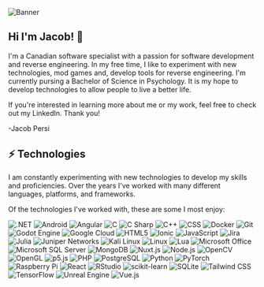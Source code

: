 ![Banner](https://pbs.twimg.com/profile_banners/1300612222893330432/1599147530/1500x500)
## Hi I'm Jacob! 💬
I'm a Canadian software specialist with a passion for software development and reverse engineering. In my free time, I like to experiment with new technologies, mod games and, develop tools for reverse engineering. I'm currently pursing a Bachelor of Science in Psychology. It is my hope to develop technologies to allow people to live a better life.

If you're interested in learning more about me or my work, feel free to check out my LinkedIn. Thank you!

-Jacob Persi 

## ⚡ Technologies
I am constantly experimenting with new technologies to develop my skills and proficiencies. Over the years I've worked with many different languages, platforms, and frameworks.

Of the technologies I've worked with, these are some I most enjoy:

![.NET](https://img.shields.io/badge/-.NET-512BD4?style=for-the-badge&logoColor=white&logo=.NET)
![Android](https://img.shields.io/badge/-Android-3DDC84?style=for-the-badge&logoColor=white&logo=Android)
![Angular](https://img.shields.io/badge/-Angular-DD0031?style=for-the-badge&logoColor=white&logo=Angular)
![C](https://img.shields.io/badge/-C-A8B9CC?style=for-the-badge&logoColor=white&logo=C)
![C Sharp](https://img.shields.io/badge/-C%20Sharp-239120?style=for-the-badge&logoColor=white&logo=C%20Sharp)
![C++](https://img.shields.io/badge/-C++-00599C?style=for-the-badge&logoColor=white&logo=C++)
![CSS](https://img.shields.io/badge/-CSS-1572B6?style=for-the-badge&logoColor=white&logo=CSS)
![Docker](https://img.shields.io/badge/-Docker-2496ED?style=for-the-badge&logoColor=white&logo=Docker)
![Git](https://img.shields.io/badge/-Git-F05032?style=for-the-badge&logoColor=white&logo=Git)
![Godot Engine](https://img.shields.io/badge/-Godot%20Engine-478CBF?style=for-the-badge&logoColor=white&logo=Godot%20Engine)
![Google Cloud](https://img.shields.io/badge/-Google%20Cloud-4285F4?style=for-the-badge&logoColor=white&logo=Google%20Cloud)
![HTML5](https://img.shields.io/badge/-HTML5-E34F26?style=for-the-badge&logoColor=white&logo=HTML5)
![Ionic](https://img.shields.io/badge/-Ionic-3880FF?style=for-the-badge&logoColor=white&logo=Ionic)
![JavaScript](https://img.shields.io/badge/-JavaScript-F7DF1E?style=for-the-badge&logoColor=white&logo=JavaScript)
![Jira](https://img.shields.io/badge/-Jira-0052CC?style=for-the-badge&logoColor=white&logo=Jira)
![Julia](https://img.shields.io/badge/-Julia-9558B2?style=for-the-badge&logoColor=white&logo=Julia)
![Juniper Networks](https://img.shields.io/badge/-Juniper%20Networks-84B135?style=for-the-badge&logoColor=white&logo=Juniper%20Networks)
![Kali Linux](https://img.shields.io/badge/-Kali%20Linux-557C94?style=for-the-badge&logoColor=white&logo=Kali%20Linux)
![Linux](https://img.shields.io/badge/-Linux-FCC624?style=for-the-badge&logoColor=white&logo=Linux)
![Lua](https://img.shields.io/badge/-Lua-2C2D72?style=for-the-badge&logoColor=white&logo=Lua)
![Microsoft Office](https://img.shields.io/badge/-Microsoft%20Office-D83B01?style=for-the-badge&logoColor=white&logo=Microsoft%20Office)
![Microsoft SQL Server](https://img.shields.io/badge/-Microsoft%20SQL%20Server-CC2927?style=for-the-badge&logoColor=white&logo=Microsoft%20SQL%20Server)
![MongoDB](https://img.shields.io/badge/-MongoDB-47A248?style=for-the-badge&logoColor=white&logo=MongoDB)
![Nuxt.js](https://img.shields.io/badge/-Nuxt.js-00DC82?style=for-the-badge&logoColor=white&logo=Nuxt.js)
![Node.js](https://img.shields.io/badge/-Node.js-339933?style=for-the-badge&logoColor=white&logo=Node.js)
![OpenCV](https://img.shields.io/badge/-OpenCV-5C3EE8?style=for-the-badge&logoColor=white&logo=OpenCV)
![OpenGL](https://img.shields.io/badge/-OpenGL-5586A4?style=for-the-badge&logoColor=white&logo=OpenGL)
![p5.js](https://img.shields.io/badge/-p5.js-ED225D?style=for-the-badge&logoColor=white&logo=p5.js)
![PHP](https://img.shields.io/badge/-PHP-777BB4?style=for-the-badge&logoColor=white&logo=PHP)
![PostgreSQL](https://img.shields.io/badge/-PostgreSQL-4169E1?style=for-the-badge&logoColor=white&logo=PostgreSQL)
![Python](https://img.shields.io/badge/-Python-3776AB?style=for-the-badge&logoColor=white&logo=Python)
![PyTorch](https://img.shields.io/badge/-PyTorch-EE4C2C?style=for-the-badge&logoColor=white&logo=PyTorch)
![Raspberry Pi](https://img.shields.io/badge/-Raspberry%20Pi-A22846?style=for-the-badge&logoColor=white&logo=Raspberry%20Pi)
![React](https://img.shields.io/badge/-React-61DAFB?style=for-the-badge&logoColor=white&logo=React)
![RStudio](https://img.shields.io/badge/-RStudio-75AADB?style=for-the-badge&logoColor=white&logo=RStudio)
![scikit-learn](https://img.shields.io/badge/-scikit-learn-F7931E?style=for-the-badge&logoColor=white&logo=scikitlearn)
![SQLite](https://img.shields.io/badge/-SQLite-003B57?style=for-the-badge&logoColor=white&logo=SQLite)
![Tailwind CSS](https://img.shields.io/badge/-Tailwind%20CSS-06B6D4?style=for-the-badge&logoColor=white&logo=Tailwind%20CSS)
![TensorFlow](https://img.shields.io/badge/-TensorFlow-FF6F00?style=for-the-badge&logoColor=white&logo=TensorFlow)
![Unreal Engine](https://img.shields.io/badge/-Unreal%20Engine-0E1128?style=for-the-badge&logoColor=white&logo=Unreal%20Engine)
![Vue.js](https://img.shields.io/badge/-Vue.js-4FC08D?style=for-the-badge&logoColor=white&logo=Vue.js)
